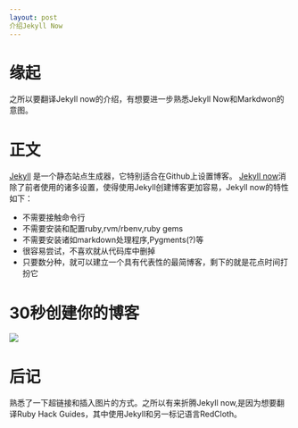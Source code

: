 ```yaml
---
layout: post
介绍Jekyll Now
---
```


缘起
======
之所以要翻译Jekyll now的介绍，有想要进一步熟悉Jekyll Now和Markdwon的意图。

正文
======
[Jekyll](https://github.com/jekyll/jekyll) 是一个静态站点生成器，它特别适合在Github上设置博客。
[Jekyll now](https://github.com/barryclark/jekyll-now)消除了前者使用的诸多设置，使得使用Jekyll创建博客更加容易，Jekyll now的特性如下：

- 不需要接触命令行
- 不需要安装和配置ruby,rvm/rbenv,ruby gems
- 不需要安装诸如markdown处理程序,Pygments(?)等
- 很容易尝试，不喜欢就从代码库中删掉
- 只要数分种，就可以建立一个具有代表性的最简博客，剩下的就是花点时间打扮它

30秒创建你的博客
======
![](../images/step1.gif)

后记
======
熟悉了一下超链接和插入图片的方式。之所以有来折腾Jekyll now,是因为想要翻译Ruby Hack Guides，其中使用Jekyll和另一标记语言RedCloth。

